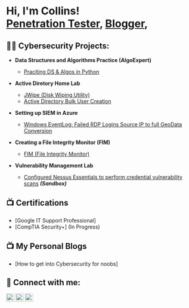 <h1>Hi, I'm Collins! <br/><a href="https://www.linkedin.com/in/collins-arasa">Penetration Tester</a>, <a href="#">Blogger</a>, </h1>

<h2>👨‍💻 Cybersecurity Projects:</h2>

- <b>Data Structures and Algorithms Practice (AlgoExpert)</b>
  - [Praciting DS & Algos in Python](https://github.com/colobazo/DS-Algorithms-Python)

- <b>Active Diretory Home Lab</b>
  - [JWipe (Disk Wiping Utility)](https://github.com/colobazo/DiskSanitazation)
  - [Active Directory Bulk User Creation](https://github.com/colobazo/Active-Directory-Bulk-User-Creation)
  
- <b>Setting up SIEM in Azure</b>
  - [Windows EventLog: Failed RDP Logins Source IP to full GeoData Conversion](https://github.com/joshmadakor1/Sentinel-Lab)
- <b>Creating a File Integrity Monitor (FIM)</b>
  - [FIM (File Integrity Monitor)](https://github.com/joshmadakor1/PowerShell-Integrity-FIM)
- <b>Vulnerability Management Lab</b>
  - [Configured Nessus Essentials to perform credential vulnerability scans](https://github.com/joshmadakor1/4chan-Image-Analysis-Middleware-C964) <b><i>(Sandbox)</b></i>
  
<h2>📺 Certifications</h2>

- [Google IT Support Professional]
- [CompTIA Security+] (In Progress)


<h2>📺 My Personal Blogs</h2>

- [How to get into Cybersecurity for noobs]

<h2> 🤳 Connect with me:</h2>

[<img align="left" alt="collinsarasa | YouTube" width="22px" src="https://cdn.jsdelivr.net/npm/simple-icons@v3/icons/youtube.svg" />][youtube]
[<img align="left" alt="collinsarasa | Twitter" width="22px" src="https://cdn.jsdelivr.net/npm/simple-icons@v3/icons/twitter.svg" />][twitter]
[<img align="left" alt="collinsarasa | LinkedIn" width="22px" src="https://cdn.jsdelivr.net/npm/simple-icons@v3/icons/linkedin.svg" />][linkedin]

[twitter]: https://twitter.com/cololasa1
[youtube]: https://www.youtube.com/c/cololasa
[linkedin]: https://linkedin.com/in/collins-arasa
<!--
**colobazo/colobazo** is a ✨ _special_ ✨ repository because its `README.md` (this file) appears on your GitHub profile.

Here are some ideas to get you started:

- 🔭 I’m currently working on ...
- 🌱 I’m currently learning ...
- 👯 I’m looking to collaborate on ...
- 🤔 I’m looking for help with ...
- 💬 Ask me about ...
- 📫 How to reach me: ...
- 😄 Pronouns: ...
- ⚡ Fun fact: ...
-->
